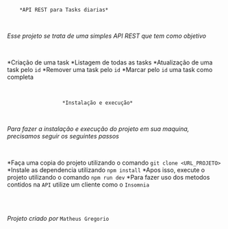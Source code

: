         *API REST para Tasks diarias*

<br>

*Esse projeto se trata de uma simples API REST que tem como objetivo*

<br>

*Criação de uma task
*Listagem de todas as tasks
*Atualização de uma task pelo `id`
*Remover uma task pelo `id`
*Marcar pelo `id` uma task como completa

<br>

                      *Instalação e execução*

<br>

*Para fazer a instalação e execução do projeto em sua maquina, precisamos seguir os seguintes passos*

<br>

*Faça uma copia do projeto utilizando o comando `git clone <URL_PROJETO>`
*Instale as dependencia utilizando `npm install`
*Apos isso, execute o projeto utilizando o comando `npm run dev`
*Para fazer uso dos metodos contidos na `API` utilize um cliente como o `Insomnia`

<br>
<br>

*Projeto criado por* `Matheus Gregorio`